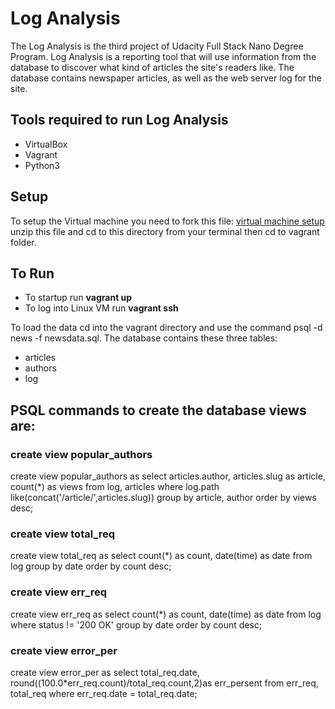 # Log Analysis

The Log Analysis is the third project of Udacity Full Stack Nano Degree Program. Log Analysis is a reporting tool that will use information from the database to discover what kind of articles the site's readers like. The database contains newspaper articles, as well as the web server log for the site.

## Tools required to run Log Analysis
* VirtualBox
* Vagrant
* Python3

## Setup

To setup the Virtual machine you need to fork this file:
[virtual machine setup](https://github.com/udacity/fullstack-nanodegree-vm)
unzip this file and cd to this directory from your terminal then cd to vagrant folder.

## To Run
* To startup run **vagrant up**
* To log into Linux VM run **vagrant ssh**

To load the data cd into the vagrant directory and use the command psql -d news -f newsdata.sql.
The database contains these three tables:
* articles
* authors
* log

## PSQL commands to create the database views are:

### create view popular_authors
create view popular_authors as
select articles.author, articles.slug as article, count(*) as views
from log, articles where log.path like(concat('/article/',articles.slug))
group by article, author order by views desc;

### create view total_req
create view total_req as
select count(*) as count, date(time) as date from log
group by date order by count desc;

### create view err_req
create view err_req as select count(*)
as count, date(time) as date from log where status != '200 OK'
group by date order by count desc;

### create view error_per
create view error_per as
select total_req.date, round((100.0*err_req.count)/total_req.count,2)as err_persent
from err_req, total_req where err_req.date = total_req.date;
